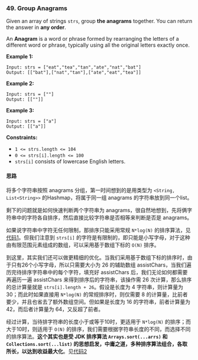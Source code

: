 ### 49. Group Anagrams

Given an array of strings `strs`, group **the anagrams** together. You can return the answer in **any order**.

An **Anagram** is a word or phrase formed by rearranging the letters of a different word or phrase, typically using all the original letters exactly once.

 

**Example 1:**

```
Input: strs = ["eat","tea","tan","ate","nat","bat"]
Output: [["bat"],["nat","tan"],["ate","eat","tea"]]
```

**Example 2:**

```
Input: strs = [""]
Output: [[""]]
```

**Example 3:**

```
Input: strs = ["a"]
Output: [["a"]]
```

 

**Constraints:**

- `1 <= strs.length <= 104`
- `0 <= strs[i].length <= 100`
- `strs[i]` consists of lowercase English letters.

#### 思路

将多个字符串按照 anagrams 分组，第一时间想到的是用类型为 `<String, List<String>>` 的Hashmap，将属于同一组 anagrams 的字符串放到同一个list。

剩下的问题就是如何快速判断两个字符串为 anagrams，很自然地想到，先将俩字符串中的字符各自排序，然后直接比较字符串是否相等来判断是否是 anagrams。

如果说字符串中字符无任何限制，那排序只能采用常规 `N*log(N)` 的排序算法，见[代码1](Solution.java)。但我们注意到 `strs[i]` 的字符是有限制的，即只能是小写字母，对于这种由有限范围元素组成的数组，可以采用基于数组下标的 `O(N)` 排序。

到这里，其实我们还可以做更精细的优化。当我们采用基于数组下标的排序时，由于只有26个小写字母，所以只需要大小为 26 的辅助数组 assistChars，当我们遍历完待排序字符串中的每个字符，填充好 assistChars 后，我们无论如何都需要再遍历一遍 assistChars 来得到排序后的字符串，该操作需 26 次计算，那么排序的总计算量就是 `strs[i].length + 26`。假设是长度为 4 字符串，则计算量为 30；而此时如果直接用 `N*log(N)` 的常规排序时，则仅需要 8 的计算量，比前者要少，并且也省去了额外数组空间。但如果是长度为 16 的字符串，前者计算量为 42，而后者计算量为 64，又反超了前者。

经过计算，当待排字符串的长度小于或等于10时，更适用于 `N*log(N)` 的排序；而大于10时，则适用于 `O(N)` 的排序，我们需要根据字符串长度的不同，而选择不同的排序算法。**这个其实也是受 JDK 排序算法 `Arrays.sort(...arrs)` 和 `Collections.sort(...list)`  的思想启发，中庸之道，多种排序算法组合，各取所长，以达到收益最大化**。见[代码2](Solution2.java)
